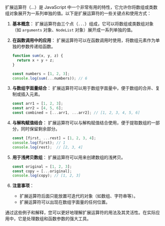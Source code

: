 扩展运算符（...）是 JavaScript 中一个非常有用的特性，它允许你将数组或类数组对象展开为一系列单独的值。以下是扩展运算符的一些关键点和使用方式：

1. **基本概念**：
   扩展运算符由三个点（`...`）组成，它可以将数组或类数组对象（如 `arguments` 对象、`NodeList` 对象）展开成一系列单独的值。

2. **在函数调用中的应用**：
   扩展运算符可以在函数调用时使用，将数组元素作为单独的参数传递给函数。

   ```javascript
   function sum(x, y, z) {
     return x + y + z;
   }

   const numbers = [1, 2, 3];
   console.log(sum(...numbers)); // 6
   ```

3. **与数组字面量结合**：
   扩展运算符可以用于数组字面量中，便于数组的合并、复制或插入元素。

   ```javascript
   const arr1 = [1, 2, 3];
   const arr2 = [4, 5, 6];
   const combined = [...arr1, ...arr2]; // [1, 2, 3, 4, 5, 6]
   ```

4. **与解构赋值结合**：
   扩展运算符可以与解构赋值结合使用，便于提取数组的一部分，同时保留剩余部分。

   ```javascript
   const [first, ...rest] = [1, 2, 3, 4];
   console.log(first); // 1
   console.log(rest);  // [2, 3, 4]
   ```

5. **用于浅拷贝数组**：
   扩展运算符可以用来创建数组的浅拷贝。

   ```javascript
   const original = [1, 2, 3];
   const copy = [...original];
   console.log(copy); // [1, 2, 3]
   ```

6. **注意事项**：
    - 扩展运算符后面只能放置可迭代的对象（如数组、字符串等）。
    - 扩展运算符可以出现在数组字面量的任何位置。

通过这些例子和解释，您可以更好地理解扩展运算符的用法及其灵活性。在实际应用中，它是处理数组和函数参数的强大工具。